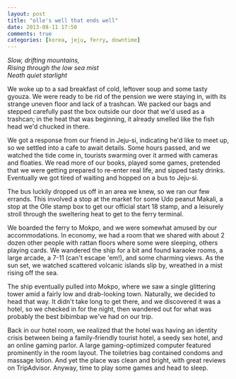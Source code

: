 ```yaml
---
layout: post
title: "olle's well that ends well"
date: 2013-08-11 17:50
comments: true
categories: [korea, jeju, ferry, downtime]
---
```


<em>Slow, drifting mountains,<br/>
Rising through the low sea mist<br/>
Neath quiet starlight</em>


We woke up to a sad breakfast of cold, leftover soup and some tasty gyouza.  We were ready to be rid of the pension we were staying in, with its strange uneven floor and lack of a trashcan.  We packed our bags and stepped carefully past the box outside our door that we'd used as a trashcan; in the heat that was beginning, it already smelled like the fish head we'd chucked in there.

We got a response from our friend in Jeju-si, indicating he'd like to meet up, so we settled into a cafe to await details.  Some hours passed, and we watched the tide come in, tourists swarming over it armed with cameras and floaties.  We read more of our books, played some games, pretended that we were getting prepared to re-enter real life, and sipped tasty drinks.  Eventually we got tired of waiting and hopped on a bus to Jeju-si.

The bus luckily dropped us off in an area we knew, so we ran our few errands.  This involved a stop at the market for some Udo peanut Makali, a stop at the Olle stamp box to get our official start 18 stamp, and a leisurely stroll through the sweltering heat to get to the ferry terminal.

We boarded the ferry to Mokpo, and we were somewhat amused by our accommodations.  In economy, we had a room that we shared with about 2 dozen other people with rattan floors where some were sleeping, others playing cards.  We wandered the ship for a bit and found karaoke rooms, a large arcade, a 7-11 (can't escape 'em!), and some charming views.  As the sun set, we watched scattered volcanic islands slip by, wreathed in a mist rising off the sea.

The ship eventually pulled into Mokpo, where we saw a single glittering tower amid a fairly low and drab-looking town.  Naturally, we decided to head that way.  It didn't take long to get there, and we discovered it was a hotel, so we checked in for the night, then wandered out for what was probably the best bibimbap we've had on our trip.

Back in our hotel room, we realized that the hotel was having an identity crisis between being a family-friendly tourist hotel, a seedy sex hotel, and an online gaming parlor.  A large gaming-optimized computer featured prominently in the room layout.  The toiletries bag contained condoms and massage lotion.  And yet the place was clean and bright, with great reviews on TripAdvisor.  Anyway, time to play some games and head to sleep.
